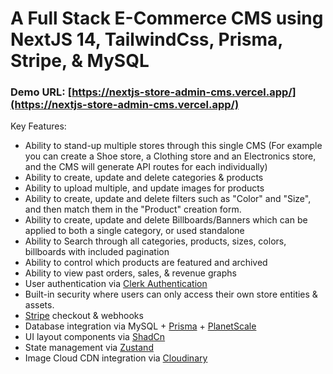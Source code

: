 # A Full Stack E-Commerce CMS using NextJS 14, TailwindCss, Prisma, Stripe, & MySQL

### Demo URL: [https://nextjs-store-admin-cms.vercel.app/](https://nextjs-store-admin-cms.vercel.app/)

Key Features:

- Ability to stand-up multiple stores through this single CMS (For example you can create a Shoe store, a Clothing store and an Electronics store, and the CMS will generate API routes for each individually)
- Ability to create, update and delete categories & products
- Ability to upload multiple, and update images for products
- Ability to create, update and delete filters such as "Color" and "Size", and then match them in the "Product" creation form.
- Ability to create, update and delete Billboards/Banners which can be applied to both a single category, or used standalone
- Ability to Search through all categories, products, sizes, colors, billboards with included pagination
- Ability to control which products are featured and archived
- Ability to view past orders, sales, & revenue graphs
- User authentication via [Clerk Authentication](https://clerk.com/)
- Built-in security where users can only access their own store entities & assets.
- [Stripe](https://stripe.com/) checkout & webhooks
- Database integration via MySQL + [Prisma](https://www.prisma.io/) + [PlanetScale](https://planetscale.com/)
- UI layout components via [ShadCn](https://ui.shadcn.com/)
- State management via [Zustand](https://docs.pmnd.rs/zustand/getting-started/introduction)
- Image Cloud CDN integration via [Cloudinary](https://cloudinary.com)

